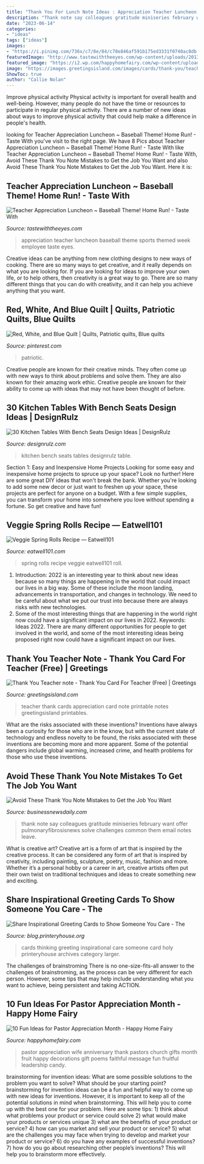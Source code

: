 ```yaml
---
title: "Thank You For Lunch Note Ideas : Appreciation Teacher Luncheon Baseball Theme Sports Themed Week Employee Taste Eyes"
description: "Thank note say colleagues gratitude miniseries february want offer pulmonaryfibrosisnews solve challenges common them email notes leave"
date: "2023-06-14"
categories:
- "ideas"
tags: ["ideas"]
images:
- "https://i.pinimg.com/736x/c7/8e/84/c78e846af591b175ed3331f0740ac8db.jpg"
featuredImage: "http://www.tastewiththeeyes.com/wp-content/uploads/2013/03/IMG_8102.jpg"
featured_image: "https://i2.wp.com/happyhomefairy.com/wp-content/uploads/2017/10/pastor-appreciation-2.jpg?resize=564%2C752&amp;ssl=1"
image: "https://images.greetingsisland.com/images/cards/thank-you/teacher-appreciation/previews/thank-you-teacher.png"
ShowToc: true
author: "Callie Nolan"
---
```



Improve physical activity
Physical activity is important for overall health and well-being. However, many people do not have the time or resources to participate in regular physical activity. There are a number of new ideas about ways to improve physical activity that could help make a difference in people's health.

	

		
looking for Teacher Appreciation Luncheon ~ Baseball Theme! Home Run! - Taste With you've visit to the right page. We have 8 Pics about Teacher Appreciation Luncheon ~ Baseball Theme! Home Run! - Taste With like Teacher Appreciation Luncheon ~ Baseball Theme! Home Run! - Taste With, Avoid These Thank You Note Mistakes to Get the Job You Want and also Avoid These Thank You Note Mistakes to Get the Job You Want. Here it is:
		
    
## Teacher Appreciation Luncheon ~ Baseball Theme! Home Run! - Taste With

<img loading=lazy src="http://www.tastewiththeeyes.com/wp-content/uploads/2013/03/IMG_8102.jpg" onerror="this.onerror=null;this.src='https://tse4.mm.bing.net/th?id=OIP._0t_PNp6Bbp5avaqgfU--gHaLH&amp;pid=15.1';" alt="Teacher Appreciation Luncheon ~ Baseball Theme! Home Run! - Taste With">

_Source: tastewiththeeyes.com_

>appreciation teacher luncheon baseball theme sports themed week employee taste eyes. 

	

Creative ideas can be anything from new clothing designs to new ways of cooking. There are so many ways to get creative, and it really depends on what you are looking for. If you are looking for ideas to improve your own life, or to help others, then creativity is a great way to go. There are so many different things that you can do with creativity, and it can help you achieve anything that you want.

    
## Red, White, And Blue Quilt | Quilts, Patriotic Quilts, Blue Quilts

<img loading=lazy src="https://i.pinimg.com/736x/c7/8e/84/c78e846af591b175ed3331f0740ac8db.jpg" onerror="this.onerror=null;this.src='https://tse1.mm.bing.net/th?id=OIP.PG8PBec6KVSQvxvyPameRAHaJ3&amp;pid=15.1';" alt="Red, White, and Blue Quilt | Quilts, Patriotic quilts, Blue quilts">

_Source: pinterest.com_

>patriotic. 

	

Creative people are known for their creative minds. They often come up with new ways to think about problems and solve them. They are also known for their amazing work ethic. Creative people are known for their ability to come up with ideas that may not have been thought of before.

    
## 30 Kitchen Tables With Bench Seats Design Ideas | DesignRulz

<img loading=lazy src="http://cdn.designrulz.com/wp-content/uploads/2015/01/home.jpg" onerror="this.onerror=null;this.src='https://tse2.mm.bing.net/th?id=OIP.CuayAPu83fF4tr5DRX1gAwHaI4&amp;pid=15.1';" alt="30 Kitchen Tables With Bench Seats Design Ideas | DesignRulz">

_Source: designrulz.com_

>kitchen bench seats tables designrulz table. 

	

Section 1: Easy and Inexpensive Home Projects
Looking for some easy and inexpensive home projects to spruce up your space? Look no further! Here are some great DIY ideas that won't break the bank.
Whether you're looking to add some new decor or just want to freshen up your space, these projects are perfect for anyone on a budget. With a few simple supplies, you can transform your home into somewhere you love without spending a fortune. So get creative and have fun!

    
## Veggie Spring Rolls Recipe — Eatwell101

<img loading=lazy src="https://www.eatwell101.com/wp-content/uploads/2016/05/best-spring-roll-recipe.jpg" onerror="this.onerror=null;this.src='https://tse1.mm.bing.net/th?id=OIP.zAdRuh5M3lV5h4VbNjqc-gHaLH&amp;pid=15.1';" alt="Veggie Spring Rolls Recipe — Eatwell101">

_Source: eatwell101.com_

>spring rolls recipe veggie eatwell101 roll. 

	

1) Introduction: 2022 is an interesting year to think about new ideas because so many things are happening in the world that could impact our lives in a big way. Some of these include the moon landing, advancements in transportation, and changes in technology. We need to be careful about what we put our trust into because there are always risks with new technologies.
2) Some of the most interesting things that are happening in the world right now could have a significant impact on our lives in 2022. Keywords: Ideas 2022. There are many different opportunities for people to get involved in the world, and some of the most interesting ideas being proposed right now could have a significant impact on our lives.

    
## Thank You Teacher Note - Thank You Card For Teacher (Free) | Greetings

<img loading=lazy src="https://images.greetingsisland.com/images/cards/thank-you/teacher-appreciation/previews/thank-you-teacher.png" onerror="this.onerror=null;this.src='https://tse1.mm.bing.net/th?id=OIP.aFn0oTT6hRb5gJgDxn3mZgHaK0&amp;pid=15.1';" alt="Thank You Teacher note - Thank You Card For Teacher (Free) | Greetings">

_Source: greetingsisland.com_

>teacher thank cards appreciation card note printable notes greetingsisland printables. 

	

What are the risks associated with these inventions?
Inventions have always been a curiosity for those who are in the know, but with the current state of technology and endless novelty to be found, the risks associated with these inventions are becoming more and more apparent. Some of the potential dangers include global warming, increased crime, and health problems for those who use these inventions.

    
## Avoid These Thank You Note Mistakes To Get The Job You Want

<img loading=lazy src="http://www.businessnewsdaily.com/images/i/000/013/151/original/ty.jpg?1484772594" onerror="this.onerror=null;this.src='https://tse3.mm.bing.net/th?id=OIP.zAtJh87myvpF-tNZJU26owHaFp&amp;pid=15.1';" alt="Avoid These Thank You Note Mistakes to Get the Job You Want">

_Source: businessnewsdaily.com_

>thank note say colleagues gratitude miniseries february want offer pulmonaryfibrosisnews solve challenges common them email notes leave. 

	

What is creative art?
Creative art is a form of art that is inspired by the creative process. It can be considered any form of art that is inspired by creativity, including painting, sculpture, poetry, music, fashion and more. Whether it’s a personal hobby or a career in art, creative artists often put their own twist on traditional techniques and ideas to create something new and exciting.

    
## Share Inspirational Greeting Cards To Show Someone You Care - The

<img loading=lazy src="http://blog.printeryhouse.org/wp-content/uploads/2013/07/Thinking-of-You-Cards-1.jpg" onerror="this.onerror=null;this.src='https://tse1.mm.bing.net/th?id=OIP.guXCbVkshKl3e83bdFtSdwHaHa&amp;pid=15.1';" alt="Share Inspirational Greeting Cards to Show Someone You Care - The">

_Source: blog.printeryhouse.org_

>cards thinking greeting inspirational care someone card holy printeryhouse archives category larger. 

	

The challenges of brainstroming
There is no one-size-fits-all answer to the challenges of brainstroming, as the process can be very different for each person. However, some tips that may help include understanding what you want to achieve, being persistent and taking ACTION.

    
## 10 Fun Ideas For Pastor Appreciation Month - Happy Home Fairy

<img loading=lazy src="https://i2.wp.com/happyhomefairy.com/wp-content/uploads/2017/10/pastor-appreciation-2.jpg?resize=564%2C752&amp;ssl=1" onerror="this.onerror=null;this.src='https://tse3.mm.bing.net/th?id=OIP.4GU5jX5kLH6KmPtHOFbB9AHaJ4&amp;pid=15.1';" alt="10 Fun Ideas for Pastor Appreciation Month - Happy Home Fairy">

_Source: happyhomefairy.com_

>pastor appreciation wife anniversary thank pastors church gifts month fruit happy decorations gift poems faithful message fun fruitful leadership candy. 

	

brainstorming for invention ideas: What are some possible solutions to the problem you want to solve? What should be your starting point?
brainstorming for invention ideas can be a fun and helpful way to come up with new ideas for inventions. However, it is important to keep all of the potential solutions in mind when brainstorming. This will help you to come up with the best one for your problem. Here are some tips: 1) think about what problems your product or service could solve 2) what would make your products or services unique 3) what are the benefits of your product or service? 4) how can you market and sell your product or service? 5) what are the challenges you may face when trying to develop and market your product or service? 6) do you have any examples of successful inventions? 7) how do you go about researching other people’s inventions? This will help you to brainstorm more effectively.

